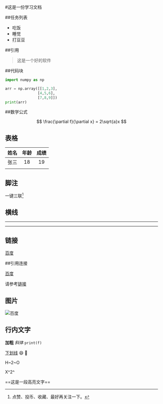 #这是一份学习文档

##任务列表
- 吃饭
- 睡觉
- 打豆豆

##引用
> 这是一个好的软件



##代码块
```python
import numpy as np

arr = np.array([[1,2,3],
               [4,5,6],
               [7,8,9]])
print(arr)
```



##数学公式

$$
\frac{\partial f}{\partial x} = 2\sqrt{a}x
$$



## 表格

| 姓名 | 年龄 | 成绩 |
| :--: | :--: | :--: |
| 张三 |  18  |  19  |
|      |      |      |



## 脚注

一键三联[^1]



## 横线

---

---



## 链接

[百度](baidu.com "一个搜索引擎")







##引用连接

[百度][id]

[id]: baidu.com "一个搜索引擎"

请参考[链接](##链接)





## 图片

![百度](https://www.baidu.com/img/PCtm_d9c8750bed0b3c7d089fa7d55720d6cf.png '百度链接')

## 行内文字

**加粗** *斜体* `print(f)`

<u>下划线</u> :smile: :bread:

H~2~O

X^2^

==这是一段高亮文字==





[^1]: 点赞、投币、收藏、最好再关注一下。


